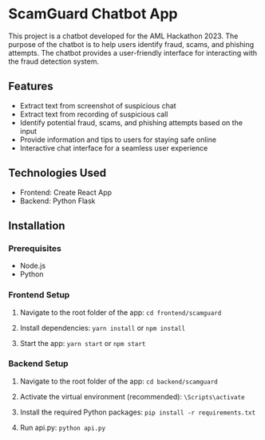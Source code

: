 # ScamGuard Chatbot App

This project is a chatbot developed for the AML Hackathon 2023.
The purpose of the chatbot is to help users identify fraud, scams, and phishing attempts.
The chatbot provides a user-friendly interface for interacting with the fraud detection system.

## Features

- Extract text from screenshot of suspicious chat
- Extract text from recording of suspicious call
- Identify potential fraud, scams, and phishing attempts based on the input
- Provide information and tips to users for staying safe online
- Interactive chat interface for a seamless user experience

## Technologies Used

- Frontend: Create React App
- Backend: Python Flask

## Installation

### Prerequisites

- Node.js
- Python

### Frontend Setup

1. Navigate to the root folder of the app:
`cd frontend/scamguard`

2. Install dependencies:
`yarn install` or `npm install`

3. Start the app:
`yarn start` or `npm start`

### Backend Setup

1. Navigate to the root folder of the app:
`cd backend/scamguard`

2. Activate the virtual environment (recommended):
`\Scripts\activate`

3. Install the required Python packages:
`pip install -r requirements.txt`

4. Run api.py:
`python api.py`
